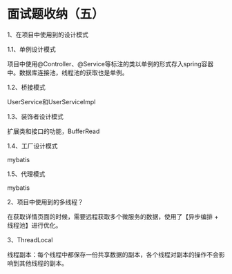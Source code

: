 # 面试题收纳（五）

1、在项目中使用到的设计模式

1.1、单例设计模式

项目中使用@Controller、@Service等标注的类以单例的形式存入spring容器中。数据库连接池，线程池的获取也是单例。

1.2、桥接模式

UserService和UserServiceImpl

1.3、装饰者设计模式

扩展类和接口的功能，BufferRead

1.4、工厂设计模式

mybatis

1.5、代理模式

mybatis

2、项目中使用到的多线程？

在获取详情页面的时候，需要远程获取多个微服务的数据，使用了【异步编排 + 线程池】进行优化。

3、ThreadLocal

线程副本：每个线程中都保存一份共享数据的副本，各个线程对副本的操作不会影响到其他线程的副本。